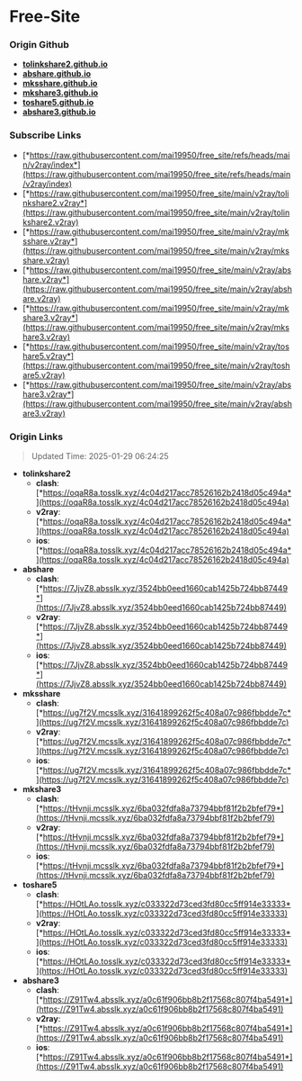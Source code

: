 # Free-Site

### Origin Github

- [**tolinkshare2.github.io**](https://github.com/tolinkshare2/tolinkshare2.github.io)
- [**abshare.github.io**](https://github.com/abshare/abshare.github.io)
- [**mksshare.github.io**](https://github.com/mksshare/mksshare.github.io)
- [**mkshare3.github.io**](https://github.com/mkshare3/mkshare3.github.io)
- [**toshare5.github.io**](https://github.com/toshare5/toshare5.github.io)
- [**abshare3.github.io**](https://github.com/abshare3/abshare3.github.io)

### Subscribe Links

- [*https://raw.githubusercontent.com/mai19950/free_site/refs/heads/main/v2ray/index*](https://raw.githubusercontent.com/mai19950/free_site/refs/heads/main/v2ray/index)
- [*https://raw.githubusercontent.com/mai19950/free_site/main/v2ray/tolinkshare2.v2ray*](https://raw.githubusercontent.com/mai19950/free_site/main/v2ray/tolinkshare2.v2ray)
- [*https://raw.githubusercontent.com/mai19950/free_site/main/v2ray/mksshare.v2ray*](https://raw.githubusercontent.com/mai19950/free_site/main/v2ray/mksshare.v2ray)
- [*https://raw.githubusercontent.com/mai19950/free_site/main/v2ray/abshare.v2ray*](https://raw.githubusercontent.com/mai19950/free_site/main/v2ray/abshare.v2ray)
- [*https://raw.githubusercontent.com/mai19950/free_site/main/v2ray/mkshare3.v2ray*](https://raw.githubusercontent.com/mai19950/free_site/main/v2ray/mkshare3.v2ray)
- [*https://raw.githubusercontent.com/mai19950/free_site/main/v2ray/toshare5.v2ray*](https://raw.githubusercontent.com/mai19950/free_site/main/v2ray/toshare5.v2ray)
- [*https://raw.githubusercontent.com/mai19950/free_site/main/v2ray/abshare3.v2ray*](https://raw.githubusercontent.com/mai19950/free_site/main/v2ray/abshare3.v2ray)

### Origin Links

> Updated Time: 2025-01-29 06:24:25

- **tolinkshare2**
  - **clash**: [*https://oqaR8a.tosslk.xyz/4c04d217acc78526162b2418d05c494a*](https://oqaR8a.tosslk.xyz/4c04d217acc78526162b2418d05c494a)
  - **v2ray**: [*https://oqaR8a.tosslk.xyz/4c04d217acc78526162b2418d05c494a*](https://oqaR8a.tosslk.xyz/4c04d217acc78526162b2418d05c494a)
  - **ios**: [*https://oqaR8a.tosslk.xyz/4c04d217acc78526162b2418d05c494a*](https://oqaR8a.tosslk.xyz/4c04d217acc78526162b2418d05c494a)
- **abshare**
  - **clash**: [*https://7JjvZ8.absslk.xyz/3524bb0eed1660cab1425b724bb87449*](https://7JjvZ8.absslk.xyz/3524bb0eed1660cab1425b724bb87449)
  - **v2ray**: [*https://7JjvZ8.absslk.xyz/3524bb0eed1660cab1425b724bb87449*](https://7JjvZ8.absslk.xyz/3524bb0eed1660cab1425b724bb87449)
  - **ios**: [*https://7JjvZ8.absslk.xyz/3524bb0eed1660cab1425b724bb87449*](https://7JjvZ8.absslk.xyz/3524bb0eed1660cab1425b724bb87449)
- **mksshare**
  - **clash**: [*https://ug7f2V.mcsslk.xyz/31641899262f5c408a07c986fbbdde7c*](https://ug7f2V.mcsslk.xyz/31641899262f5c408a07c986fbbdde7c)
  - **v2ray**: [*https://ug7f2V.mcsslk.xyz/31641899262f5c408a07c986fbbdde7c*](https://ug7f2V.mcsslk.xyz/31641899262f5c408a07c986fbbdde7c)
  - **ios**: [*https://ug7f2V.mcsslk.xyz/31641899262f5c408a07c986fbbdde7c*](https://ug7f2V.mcsslk.xyz/31641899262f5c408a07c986fbbdde7c)
- **mkshare3**
  - **clash**: [*https://tHvnji.mcsslk.xyz/6ba032fdfa8a73794bbf81f2b2bfef79*](https://tHvnji.mcsslk.xyz/6ba032fdfa8a73794bbf81f2b2bfef79)
  - **v2ray**: [*https://tHvnji.mcsslk.xyz/6ba032fdfa8a73794bbf81f2b2bfef79*](https://tHvnji.mcsslk.xyz/6ba032fdfa8a73794bbf81f2b2bfef79)
  - **ios**: [*https://tHvnji.mcsslk.xyz/6ba032fdfa8a73794bbf81f2b2bfef79*](https://tHvnji.mcsslk.xyz/6ba032fdfa8a73794bbf81f2b2bfef79)
- **toshare5**
  - **clash**: [*https://HOtLAo.tosslk.xyz/c033322d73ced3fd80cc5ff914e33333*](https://HOtLAo.tosslk.xyz/c033322d73ced3fd80cc5ff914e33333)
  - **v2ray**: [*https://HOtLAo.tosslk.xyz/c033322d73ced3fd80cc5ff914e33333*](https://HOtLAo.tosslk.xyz/c033322d73ced3fd80cc5ff914e33333)
  - **ios**: [*https://HOtLAo.tosslk.xyz/c033322d73ced3fd80cc5ff914e33333*](https://HOtLAo.tosslk.xyz/c033322d73ced3fd80cc5ff914e33333)
- **abshare3**
  - **clash**: [*https://Z91Tw4.absslk.xyz/a0c61f906bb8b2f17568c807f4ba5491*](https://Z91Tw4.absslk.xyz/a0c61f906bb8b2f17568c807f4ba5491)
  - **v2ray**: [*https://Z91Tw4.absslk.xyz/a0c61f906bb8b2f17568c807f4ba5491*](https://Z91Tw4.absslk.xyz/a0c61f906bb8b2f17568c807f4ba5491)
  - **ios**: [*https://Z91Tw4.absslk.xyz/a0c61f906bb8b2f17568c807f4ba5491*](https://Z91Tw4.absslk.xyz/a0c61f906bb8b2f17568c807f4ba5491)
